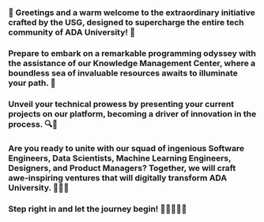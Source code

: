 ### 👋 Greetings and a warm welcome to the extraordinary initiative crafted by the USG, designed to supercharge the entire tech community of ADA University! 🚀

### Prepare to embark on a remarkable programming odyssey with the assistance of our Knowledge Management Center, where a boundless sea of invaluable resources awaits to illuminate your path. 🌊

### Unveil your technical prowess by presenting your current projects on our platform, becoming a driver of innovation in the process. 🔍🌟

### Are you ready to unite with our squad of ingenious Software Engineers, Data Scientists, Machine Learning Engineers, Designers, and Product Managers? Together, we will craft awe-inspiring ventures that will digitally transform ADA University. 🤝🔧💡

### Step right in and let the journey begin! 🎉👨‍💻👩‍💻

#





<!--
**USG-OpenSourceFoundation/USG-OpenSourceFoundation** is a ✨ _special_ ✨ repository because its `README.md` (this file) appears on your GitHub profile.

Here are some ideas to get you started:

- 🔭 I’m currently working on ...
- 🌱 I’m currently learning ...
- 👯 I’m looking to collaborate on ...
- 🤔 I’m looking for help with ...
- 💬 Ask me about ...
- 📫 How to reach me: ...
- 😄 Pronouns: ...
- ⚡ Fun fact: ...
-->
